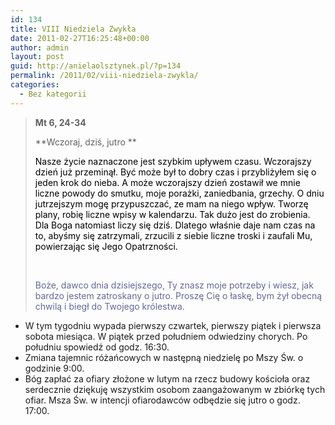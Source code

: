 ```yaml
---
id: 134
title: VIII Niedziela Zwykła
date: 2011-02-27T16:25:48+00:00
author: admin
layout: post
guid: http://anielaolsztynek.pl/?p=134
permalink: /2011/02/viii-niedziela-zwykla/
categories:
  - Bez kategorii
---
```

> **Mt 6, 24-34**
> 
> **Wczoraj, dziś, jutro ** 
> 
> <span style="color: #000000;">Nasze życie naznaczone jest szybkim upływem czasu. Wczorajszy dzień już przeminął. Być może był to dobry czas i przybliżyłem się o jeden krok do nieba. A może wczorajszy dzień zostawił we mnie liczne powody do smutku, moje porażki, zaniedbania, grzechy. O dniu jutrzejszym mogę przypuszczać, ze mam na niego wpływ. Tworzę plany, robię liczne wpisy w kalendarzu. Tak dużo jest do zrobienia. Dla Boga natomiast liczy się dziś. Dlatego właśnie daje nam czas na to, abyśmy się zatrzymali, zrzucili z siebie liczne troski i zaufali Mu, powierzając się Jego Opatrzności.</span>
> 
> <span style="color: #000000;"> </span>
> 
> <span style="color: #666699;">Boże, dawco dnia dzisiejszego, Ty znasz moje potrzeby i wiesz, jak bardzo jestem zatroskany o jutro. Proszę Cię o łaskę, bym żył obecną chwilą i biegł do Twojego królestwa.</span>

  * W tym tygodniu wypada pierwszy czwartek, pierwszy piątek i pierwsza sobota miesiąca. W piątek przed południem odwiedziny chorych. Po południu spowiedź od godz. 16:30.
  * Zmiana tajemnic różańcowych w następną niedzielę po Mszy Św. o godzinie 9:00.
  * Bóg zapłać za ofiary złożone w lutym na rzecz budowy kościoła oraz serdecznie dziękuję wszystkim osobom zaangażowanym w zbiórkę tych ofiar. Msza Św. w intencji ofiarodawców odbędzie się jutro o godz. 17:00.